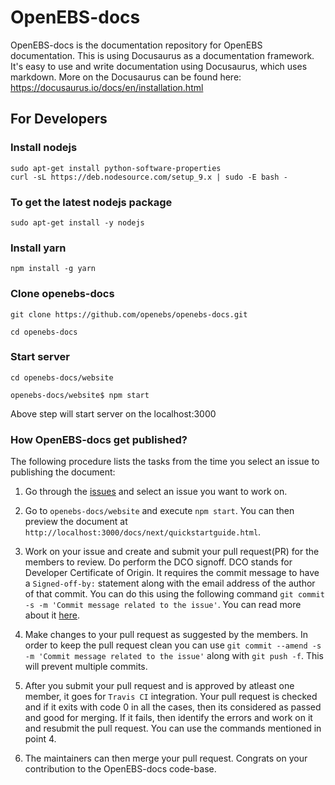 # OpenEBS-docs

OpenEBS-docs is the documentation repository for OpenEBS documentation. This is using Docusaurus as a documentation framework. It's easy to use and write documentation using Docusaurus, which uses markdown.
More on the Docusaurus can be found here: https://docusaurus.io/docs/en/installation.html


## For Developers

### Install nodejs

```
sudo apt-get install python-software-properties
curl -sL https://deb.nodesource.com/setup_9.x | sudo -E bash -

```

### To get the latest nodejs package

```
sudo apt-get install -y nodejs
```


### Install yarn
```
npm install -g yarn

```

### Clone openebs-docs

```
git clone https://github.com/openebs/openebs-docs.git

cd openebs-docs
```

### Start server

```
cd openebs-docs/website

openebs-docs/website$ npm start
```
Above step will start server on the localhost:3000

### How OpenEBS-docs get published?

The following procedure lists the tasks from the time you select an issue to publishing the document:

1. Go through the [issues](https://github.com/openebs/openebs-docs/issues/) and select an issue you want to work on.

2. Go to `openebs-docs/website` and execute `npm start`. You can then preview the document at `http://localhost:3000/docs/next/quickstartguide.html`.

3. Work on your issue and create and submit your pull request(PR) for the members to review. Do perform the DCO signoff. DCO stands for Developer Certificate of Origin. It requires the commit message to have a `Signed-off-by:` statement along with the email address of the author of that commit. You can do this using the following command `git commit -s -m 'Commit message related to the issue'`. You can read more about it [here](https://github.com/probot/dco#how-it-works).

4. Make changes to your pull request as suggested by the members. In order to keep the pull request clean you can use `git commit --amend -s -m 'Commit message related to the issue'` along with `git push -f`. This will prevent multiple commits.

5. After you submit your pull request and is approved by atleast one member, it goes for `Travis CI` integration. Your pull request is checked and if it exits with code 0 in all the cases, then its considered as passed and good for merging. If it fails, then identify the errors and work on it and resubmit the pull request. You can use the commands mentioned in point 4.

6. The maintainers can then merge your pull request. Congrats on your contribution to the OpenEBS-docs code-base.
